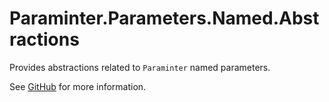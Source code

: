 # Paraminter.Parameters.Named.Abstractions

Provides abstractions related to `Paraminter` named parameters.

See [GitHub](https://github.com/Paraminter/Paraminter.Parameters.Named) for more information.